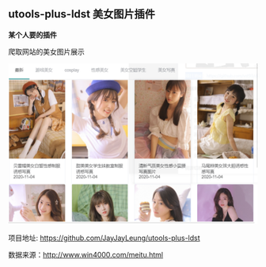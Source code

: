 ## utools-plus-ldst 美女图片插件

**某个人要的插件**

爬取网站的美女图片展示



![image-20201104170408121.png](https://raw.githubusercontent.com/JayJayLeung/utools-plus-ldst/main/utools-plus/ldst/img/image-20201104170408121.png)



项目地址: https://github.com/JayJayLeung/utools-plus-ldst

数据来源：http://www.win4000.com/meitu.html